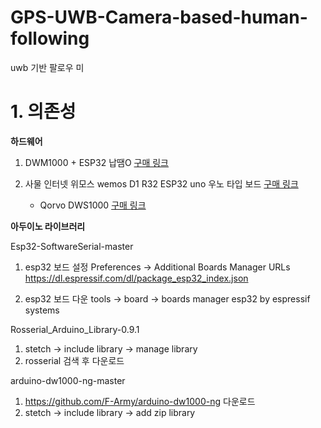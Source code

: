 # GPS-UWB-Camera-based-human-following
uwb 기반 팔로우 미
# 1. 의존성
**하드웨어**
1. DWM1000 + ESP32 납땜O [구매 링크](https://smartstore.naver.com/jy-soft/products/5552791624?NaPm=ct%3Dldnxpbg8%7Cci%3D1d49bf7a37f2cc0e76eef1c32811101537925050%7Ctr%3Dsls%7Csn%3D1174464%7Chk%3Dea5da422a12ada8b86d8ba1f837eaf0b042b9895)

2. 사물 인터넷 위모스 wemos D1 R32 ESP32 uno 우노 타입 보드 [구매 링크](https://smartstore.naver.com/makerspace/products/3901014085?NaPm=ct%3Dldnxrjp4%7Cci%3D8955809aa2480b3aeb569182facb3e42e1d8e731%7Ctr%3Dsls%7Csn%3D525290%7Chk%3D5f82223d3453d394b1cb04c868c4d52b369f5cad)
   + Qorvo DWS1000 [구매 링크](https://www.mouser.kr/ProductDetail/772-DWS1000)

**아두이노 라이브러리**

Esp32-SoftwareSerial-master
1. esp32 보드 설정
Preferences -> Additional Boards Manager URLs
https://dl.espressif.com/dl/package_esp32_index.json

2. esp32 보드 다운
tools -> board -> boards manager
esp32 by espressif systems

Rosserial_Arduino_Library-0.9.1
1. stetch -> include library  -> manage library
2. rosserial 검색 후 다운로드

arduino-dw1000-ng-master
1. https://github.com/F-Army/arduino-dw1000-ng 다운로드
1. stetch -> include library  -> add zip library

